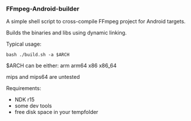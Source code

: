### FFmpeg-Android-builder

A simple shell script to cross-compile FFmpeg project for Android targets.

Builds the binaries and libs using dynamic linking.

Typical usage:
```
bash ./build.sh -a $ARCH
```

$ARCH can be either: arm arm64 x86 x86_64

mips and mips64 are untested

Requirements:
- NDK r15
- some dev tools
- free disk space in your tempfolder
